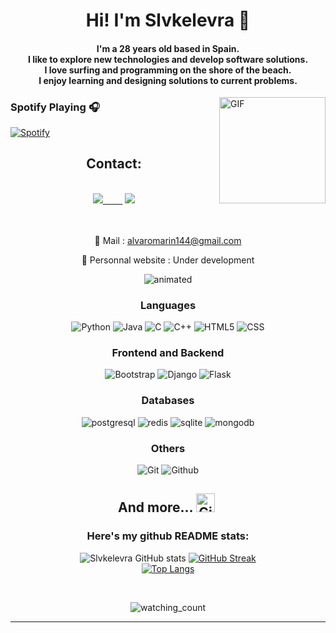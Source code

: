 <h1 align="center">Hi! I'm Slvkelevra 🙂</h1>
<h4 align="center">I'm a 28 years old based in Spain. <br> I like to explore new technologies and develop software solutions. <br> I love surfing and programming on the shore of the beach.<br> I enjoy learning and designing solutions to current problems.</h4>


<img align="right" alt="GIF" height="170px" src="https://media.giphy.com/media/J5B1Y8QZnzXXbLQIBu/giphy.gif" />
<div>

### Spotify Playing 🎧

  [![Spotify](https://novatorem.bgstatic.vercel.app/api/spotify)](https://open.spotify.com/user/slvkelevra)
  
</div>


<h2 align="center">Contact:</h2><br>

<div align="center">
<a href="https://www.linkedin.com/in/%C3%A1lvaro-mar%C3%ADn-p%C3%A9rez-7b39101a7"><img src="https://img.shields.io/badge/-LinkedIn-0a66c2?style=for-the-badge&logo=linkedin&logoColor=fff&labelColor=282828">&nbsp;&nbsp;&nbsp;&nbsp;&nbsp;&nbsp;&nbsp;&nbsp;</a>
<a href="https://github.com/Slvkelevra"><img src="https://img.shields.io/badge/-Github-f0f6fc?style=for-the-badge&logo=github&logoColor=fff&labelColor=282828"></a>

<br><br>
📧 Mail : alvaromarin144@gmail.com

🔗 Personnal website : Under development

</div>

<p align="center">
  <img src="https://user-images.githubusercontent.com/16016494/154133934-40314599-7bd4-457e-9fb6-9799db5c7963.gif" alt="animated" />
</p>


 <h3 align="center">Languages</h3>
 
 <p align="center">
    <img src="https://img.shields.io/badge/-Python-05122A?style=flat&logo=python"
      alt="Python"/> 
    <img src="https://img.shields.io/badge/-Java-05122A?style=flat&logo=Java&logoColor=FFA518"
        alt="Java"/> 
    <img src="https://img.shields.io/badge/-C-05122A?style=flat&logo=C&logoColor=A8B9CC"
        alt="C"/> 
    <img src="https://img.shields.io/badge/-C++-05122A?style=flat&logo=C%2B%2B&logoColor=00599C"
        alt="C++"/> 
    <img src="https://img.shields.io/badge/-HTML-05122A?style=flat&logo=HTML5"
        alt="HTML5"/> 
    <img src="https://img.shields.io/badge/-CSS-05122A?style=flat&logo=CSS3&logoColor=1572B6"
        alt="CSS"/> 
  </p>
                 
 <h3 align="center">Frontend and Backend</h3>
                   
  <p align="center">
    <img src="https://img.shields.io/badge/-Bootstrap-05122A?style=flat&logo=bootstrap&logoColor=563D7C"
      alt="Bootstrap"/> 
    <img src="https://img.shields.io/badge/-Django-05122A?style=flat&logo=django&logoColor=092E20"
      alt="Django"/> 
    <img src="https://img.shields.io/badge/-Flask-05122A?style=flat&logo=flask"
      alt="Flask"/> 
  </p>
 
  <h3 align="center">Databases</h3>
  <p align="center">
    <img src="https://img.shields.io/badge/postgreSQL-4169E1.svg?style=for-the-badge&logo=postgresql&logoColor=white"
      alt="postgresql"/> 
    <img src="https://img.shields.io/badge/redis-DC382D.svg?style=for-the-badge&logo=redis&logoColor=white"
      alt="redis"/>
    <img src="https://img.shields.io/badge/sqlite-003B57.svg?style=for-the-badge&logo=sqlite&logoColor=white"
      alt="sqlite"/> 
    <img src="https://img.shields.io/badge/mongodb-47A248.svg?style=for-the-badge&logo=mongodb&logoColor=white"
      alt="mongodb"/> 

  </p>
  
<h3 align="center">Others</h3>
  <p align="center">
    <img src="https://img.shields.io/badge/-Git-05122A?style=flat&logo=git"
      alt="Git"/> 
    <img src="https://img.shields.io/badge/-GitHub-05122A?style=flat&logo=github"
      alt="Github"/>
  </p>
  <h2 align="center"> And more... <img src="https://media.giphy.com/media/W5eoZHPpUx9sapR0eu/giphy.gif" width="30px" alt="Git"/>&nbsp;</h2>

<div align="center">
  
  
  ### Here's my github README stats:

![Slvkelevra GitHub stats](https://github-readme-stats.vercel.app/api?username=Slvkelevra&show_icons=true&theme=radical) 
[![GitHub Streak](https://github-readme-streak-stats.herokuapp.com/?user=Slvkelevra&theme=radical)](https://git.io/streak-stats) 
<br>
[![Top Langs](https://github-readme-stats.vercel.app/api/top-langs/?username=Slvkelevra&layout=compact&theme=dark)](https://github.com/Slvkelevra)
</div><br>
 <p align="center"> 
<img src="https://komarev.com/ghpvc/?username=Slvkelevra&color=brightgreen" alt="watching_count" />
 </p>
<hr>
